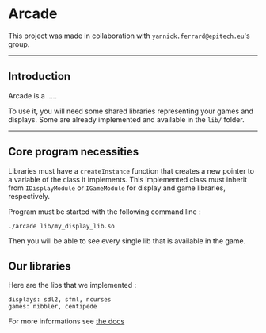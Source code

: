 # Arcade

This project was made in collaboration with `yannick.ferrard@epitech.eu`'s group.

----
## Introduction

Arcade is a .....

To use it, you will need some shared libraries representing your games and displays. Some are already implemented and available in the `lib/` folder.

----
## Core program necessities

Libraries must have a `createInstance` function that creates a new pointer to a variable of the class it implements. This implemented class must inherit from `IDisplayModule` or `IGameModule` for display and game libraries, respectively.

Program must be started with the following command line :
```bash
./arcade lib/my_display_lib.so
```

Then you will be able to see every single lib that is available in the game.

## Our libraries

Here are the libs that we implemented :
```
displays: sdl2, sfml, ncurses
games: nibbler, centipede
```

For more informations see [the docs](https://github.com/EpitechPromo2025/B-OOP-400-LYN-4-1-arcade-marvin.flamand/tree/dev/doc)
